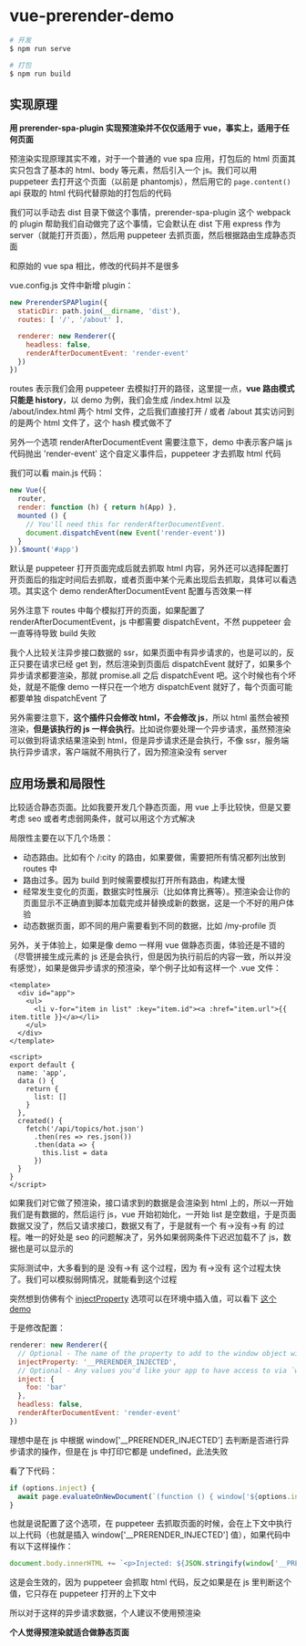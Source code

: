 # vue-prerender-demo

```bash
# 开发
$ npm run serve

# 打包
$ npm run build
```

## 实现原理

**用 prerender-spa-plugin 实现预渲染并不仅仅适用于 vue，事实上，适用于任何页面**

预渲染实现原理其实不难，对于一个普通的 vue spa 应用，打包后的 html 页面其实只包含了基本的 html、body 等元素，然后引入一个 js。我们可以用 puppeteer 去打开这个页面（以前是 phantomjs），然后用它的 `page.content()` api 获取的 html 代码代替原始的打包后的代码

我们可以手动去 dist 目录下做这个事情，prerender-spa-plugin 这个 webpack 的 plugin 帮助我们自动做完了这个事情，它会默认在 dist 下用 express 作为 server（就能打开页面），然后用 puppeteer 去抓页面，然后根据路由生成静态页面

和原始的 vue spa 相比，修改的代码并不是很多

vue.config.js 文件中新增 plugin：

```js
new PrerenderSPAPlugin({
  staticDir: path.join(__dirname, 'dist'),
  routes: [ '/', '/about' ],

  renderer: new Renderer({
    headless: false,
    renderAfterDocumentEvent: 'render-event'
  })
})
```

routes 表示我们会用 puppeteer 去模拟打开的路径，这里提一点，**vue 路由模式只能是 history**，以 demo 为例，我们会生成 /index.html 以及 /about/index.html 两个 html 文件，之后我们直接打开 / 或者 /about 其实访问到的是两个 html 文件了，这个 hash 模式做不了

另外一个选项 renderAfterDocumentEvent 需要注意下，demo 中表示客户端 js 代码抛出 'render-event' 这个自定义事件后，puppeteer 才去抓取 html 代码

我们可以看 main.js 代码：

```js
new Vue({
  router,
  render: function (h) { return h(App) },
  mounted () {
    // You'll need this for renderAfterDocumentEvent.
    document.dispatchEvent(new Event('render-event'))
  }
}).$mount('#app')
```

默认是 puppeteer 打开页面完成后就去抓取 html 内容，另外还可以选择配置打开页面后的指定时间后去抓取，或者页面中某个元素出现后去抓取，具体可以看选项。其实这个 demo renderAfterDocumentEvent 配置与否效果一样

另外注意下 routes 中每个模拟打开的页面，如果配置了 renderAfterDocumentEvent，js 中都需要 dispatchEvent，不然 puppeteer 会一直等待导致 build 失败

我个人比较关注异步接口数据的 ssr，如果页面中有异步请求的，也是可以的，反正只要在请求已经 get 到，然后渲染到页面后 dispatchEvent 就好了，如果多个异步请求都要渲染，那就 promise.all 之后 dispatchEvent 吧。这个时候也有个坏处，就是不能像 demo 一样只在一个地方 dispatchEvent 就好了，每个页面可能都要单独 dispatchEvent 了

另外需要注意下，**这个插件只会修改 html，不会修改 js**，所以 html 虽然会被预渲染，**但是该执行的 js 一样会执行**。比如说你要处理一个异步请求，虽然预渲染可以做到将请求结果渲染到 html，但是异步请求还是会执行，不像 ssr，服务端执行异步请求，客户端就不用执行了，因为预渲染没有 server

## 应用场景和局限性

比较适合静态页面。比如我要开发几个静态页面，用 vue 上手比较快，但是又要考虑 seo 或者考虑弱网条件，就可以用这个方式解决

局限性主要在以下几个场景：

* 动态路由。比如有个 /:city 的路由，如果要做，需要把所有情况都列出放到 routes 中
* 路由过多。因为 build 到时候需要模拟打开所有路由，构建太慢
* 经常发生变化的页面，数据实时性展示（比如体育比赛等）。预渲染会让你的页面显示不正确直到脚本加载完成并替换成新的数据，这是一个不好的用户体验
* 动态数据页面，即不同的用户需要看到不同的数据，比如 /my-profile 页

另外，关于体验上，如果是像 demo 一样用 vue 做静态页面，体验还是不错的（尽管拼接生成元素的 js 还是会执行，但是因为执行前后的内容一致，所以并没有感觉），如果是做异步请求的预渲染，举个例子比如有这样一个 .vue 文件：

```vue
<template>
  <div id="app">
    <ul>
      <li v-for="item in list" :key="item.id"><a :href="item.url">{{ item.title }}</a></li>
    </ul>
  </div>
</template>

<script>
export default {
  name: 'app',
  data () {
    return {
      list: []
    }
  },
  created() {
    fetch('/api/topics/hot.json')
      .then(res => res.json())
      .then(data => {
        this.list = data
      })
  }
}
</script>
```

如果我们对它做了预渲染，接口请求到的数据是会渲染到 html 上的，所以一开始我们是有数据的，然后运行 js，vue 开始初始化，一开始 list 是空数组，于是页面数据又没了，然后又请求接口，数据又有了，于是就有一个 有->没有->有 的过程。唯一的好处是 seo 的问题解决了，另外如果弱网条件下迟迟加载不了 js，数据也是可以显示的

实际测试中，大多看到的是 没有->有 这个过程，因为 有->没有 这个过程太快了。我们可以模拟弱网情况，就能看到这个过程

突然想到仿佛有个 [injectProperty](https://github.com/chrisvfritz/prerender-spa-plugin#prerendererrenderer-puppeteer-options) 选项可以在环境中插入值，可以看下 [这个 demo](https://github.com/chrisvfritz/prerender-spa-plugin/tree/master/examples/vanilla-simple)

于是修改配置：

```js
renderer: new Renderer({
  // Optional - The name of the property to add to the window object with the contents of `inject`.
  injectProperty: '__PRERENDER_INJECTED',
  // Optional - Any values you'd like your app to have access to via `window.injectProperty`.
  inject: {
    foo: 'bar'
  },
  headless: false,
  renderAfterDocumentEvent: 'render-event'
})
```

理想中是在 js 中根据 window['__PRERENDER_INJECTED'] 去判断是否进行异步请求的操作，但是在 js 中打印它都是 undefined，此法失败

看了下代码：

```js
if (options.inject) {
  await page.evaluateOnNewDocument(`(function () { window['${options.injectProperty}'] = ${JSON.stringify(options.inject)}; })();`)
}
```

也就是说配置了这个选项，在 puppeteer 去抓取页面的时候，会在上下文中执行以上代码（也就是插入 window['__PRERENDER_INJECTED'] 值），如果代码中有以下这样操作：

```js
document.body.innerHTML += `<p>Injected: ${JSON.stringify(window['__PRERENDER_INJECTED'])}</p>`
```

这是会生效的，因为 puppeteer 会抓取 html 代码，反之如果是在 js 里判断这个值，它只存在 puppeteer 打开的上下文中

所以对于这样的异步请求数据，个人建议不使用预渲染

**个人觉得预渲染就适合做静态页面**